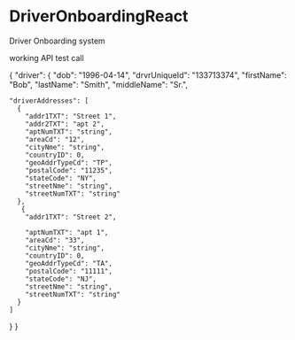 # DriverOnboardingReact
Driver Onboarding system



working API test call 



{
  "driver": {
    "dob": "1996-04-14",
    "drvrUniqueId": "133713374",
    "firstName": "Bob",
    "lastName": "Smith",
    "middleName": "Sr.",

    "driverAddresses": [
      {
        "addr1TXT": "Street 1",
        "addr2TXT": "apt 2",
        "aptNumTXT": "string",
        "areaCd": "12",
        "cityNme": "string",
        "countryID": 0,
        "geoAddrTypeCd": "TP",
        "postalCode": "11235",
        "stateCode": "NY",
        "streetNme": "string",
        "streetNumTXT": "string"
      },
       {
        "addr1TXT": "Street 2",
        
        "aptNumTXT": "apt 1",
        "areaCd": "33",
        "cityNme": "string",
        "countryID": 0,
        "geoAddrTypeCd": "TA",
        "postalCode": "11111",
        "stateCode": "NJ",
        "streetNme": "string",
        "streetNumTXT": "string"
      }
    ]
    
  }
}
